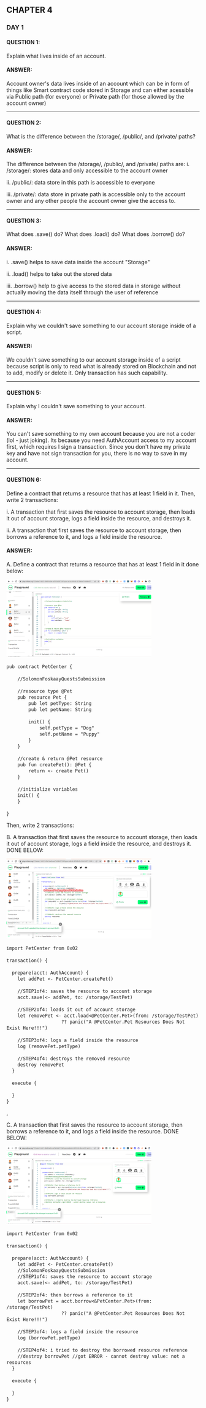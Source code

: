 ## CHAPTER 4

### DAY 1


#### QUESTION 1: 
Explain what lives inside of an account.
#### ANSWER: 
Account owner's data lives inside of an account which can be in form of things like Smart contract code stored in Storage and can either acessible via Public path (for everyone) or Private path (for those allowed by the account owner)

 <hr>
  
#### QUESTION 2: 
What is the difference between the /storage/, /public/, and /private/ paths?
#### ANSWER:
The difference between the /storage/, /public/, and /private/ paths are:
 i. /storage/: stores data and only accessible to the account owner
 
 ii. /public/: data store in this path is accessible to everyone
 
 iii. /private/: data store in private path is accessible only to the account owner and any other people the account owner give the access to.


<hr>
  
#### QUESTION 3: 
What does .save() do? What does .load() do? What does .borrow() do?
#### ANSWER: 
i. .save() helps to save data inside the account "Storage"

ii. .load() helps to take out the stored data

iii. .borrow() help to give access to the stored data in storage without actually moving the data itself through the user of reference


<hr>
  
#### QUESTION 4: 
Explain why we couldn't save something to our account storage inside of a script.
#### ANSWER: 
We couldn't save something to our account storage inside of a script because script is only to read what is already stored on Blockchain and not to add, modify or delete it. Only transaction has such capability.

<hr>
  
#### QUESTION 5: 
Explain why I couldn't save something to your account.
#### ANSWER: 
You can't save something to my own account because you are not a coder (lol - just joking). Its because you need AuthAccount access to my account first, which requires I sign a transaction. Since you don't have my private key and have not sign transaction for you, there is no way to save in my account.

<hr>


#### QUESTION 6: 
Define a contract that returns a resource that has at least 1 field in it. Then, write 2 transactions:

   i. A transaction that first saves the resource to account storage, then loads it out of account storage, logs a field inside the resource, and destroys it.

   ii. A transaction that first saves the resource to account storage, then borrows a reference to it, and logs a field inside the resource.
#### ANSWER: 
A. Define a contract that returns a resource that has at least 1 field in it done below:

<img src="https://github.com/SolomonFoskaay/cadence-edao-bootcamp-quest/blob/main/screenshots/EmeraldDAO-Cadence-Chapter4-Day1-Quests-6a-ContractAccountStorage.png" width="75%" height="75%">

```cadence
pub contract PetCenter {

    //SolomonFoskaayQuestsSubmission

    //resource type @Pet
    pub resource Pet {
        pub let petType: String
        pub let petName: String

        init() {
            self.petType = "Dog"
            self.petName = "Puppy"
        }
    }

    //create & return @Pet resource
    pub fun createPet(): @Pet {
        return <- create Pet()
    }

    //initialize variables
    init() {
    }

}    
```


Then, write 2 transactions:


B. A transaction that first saves the resource to account storage, then loads it out of account storage, logs a field inside the resource, and destroys it. 
DONE BELOW:

<img src="https://github.com/SolomonFoskaay/cadence-edao-bootcamp-quest/blob/main/screenshots/EmeraldDAO-Cadence-Chapter4-Day1-Quests-6b-Transaction1AccountStorage.png" width="75%" height="75%">

```cadence
import PetCenter from 0x02

transaction() {

  prepare(acct: AuthAccount) {
    let addPet <- PetCenter.createPet()

    //STEP1of4: saves the resource to account storage
    acct.save(<- addPet, to: /storage/TestPet) 

    //STEP2of4: loads it out of account storage
    let removePet <- acct.load<@PetCenter.Pet>(from: /storage/TestPet)
                    ?? panic("A @PetCenter.Pet Resources Does Not Exist Here!!!")
    
    //STEP3of4: logs a field inside the resource
    log (removePet.petType) 

    //STEP4of4: destroys the removed resource
    destroy removePet 
  }

  execute {

  }
}
```

,

C. A transaction that first saves the resource to account storage, then borrows a reference to it, and logs a field inside the resource.
DONE BELOW:

<img src="https://github.com/SolomonFoskaay/cadence-edao-bootcamp-quest/blob/main/screenshots/EmeraldDAO-Cadence-Chapter4-Day1-Quests-6c-Transaction2AccountStorage.png" width="75%" height="75%">

```cadence
import PetCenter from 0x02

transaction() {

  prepare(acct: AuthAccount) {
    let addPet <- PetCenter.createPet()
    //SolomonFoskaayQuestsSubmission
    //STEP1of4: saves the resource to account storage
    acct.save(<- addPet, to: /storage/TestPet) 

    //STEP2of4: then borrows a reference to it
    let borrowPet = acct.borrow<&PetCenter.Pet>(from: /storage/TestPet)
                    ?? panic("A @PetCenter.Pet Resources Does Not Exist Here!!!")
    
    //STEP3of4: logs a field inside the resource
    log (borrowPet.petType) 

    //STEP4of4: i tried to destroy the borrowed resource reference
    //destroy borrowPet //got ERROR - cannot destroy value: not a resources
  }

  execute {

  }
}
```

